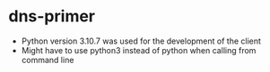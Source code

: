 # dns-primer
- Python version 3.10.7 was used for the development of the client
- Might have to use python3 instead of python when calling from command line
